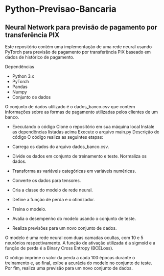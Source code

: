 # Python-Previsao-Bancaria

## Neural Network para previsão de pagamento por transferência PIX
Este repositório contém uma implementação de uma rede neural usando PyTorch para previsão de pagamento por transferência PIX baseado em dados de histórico de pagamento.

Dependências
- Python 3.x
- PyTorch
- Pandas
- Numpy
- Conjunto de dados

O conjunto de dados utilizado é o dados_banco.csv que contém informações sobre as formas de pagamento utilizadas pelos clientes de um banco.

- Executando o código
Clone o repositório em sua máquina local
Instale as dependências listadas acima
Execute o arquivo main.py
Descrição do código
O código realiza as seguintes etapas:

- Carrega os dados do arquivo dados_banco.csv.
- Divide os dados em conjunto de treinamento e teste.
Normaliza os dados.
- Transforma as variáveis categóricas em variáveis numéricas.
- Converte os dados para tensores.
- Cria a classe do modelo de rede neural.
- Define a função de perda e o otimizador.
- Treina o modelo.
- Avalia o desempenho do modelo usando o conjunto de teste.
- Realiza previsões para um novo conjunto de dados.

O modelo é uma rede neural com duas camadas ocultas, com 10 e 5 neurônios respectivamente. A função de ativação utilizada é a sigmoid e a função de perda é a Binary Cross Entropy (BCELoss).

O código imprime o valor da perda a cada 100 épocas durante o treinamento e, ao final, exibe a acurácia do modelo no conjunto de teste. Por fim, realiza uma previsão para um novo conjunto de dados.
